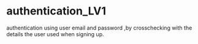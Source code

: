 # authentication_LV1
authentication using user email and password ,by crosschecking with the details the user used when signing up. 
